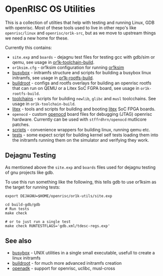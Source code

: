 # OpenRISC OS Utilities
This is a collection of utilties that help with testing and running Linux,
GDB with openrisc. Most of these tools used to live in other repo's like
`openrisc/linux` and `openrisc/or1k-src`, but as we move to upstream things
we need a new home for these.

Currently this contains:
 - `site.exp` and `boards` - dejagnu test files for testing gcc with gdb/sim or qemu, see usage in [or1k-toolchain-build](https://github.com/stffrdhrn/or1k-toolchain-build/blob/master/or1k-toolchain-build/build-gcc.sh).
 - `or1ksim.cfg` - or1ksim configuration for running [or1ksim](https://github.com/openrisc/or1ksim)
 - [busybox](busybox) - initramfs structure and scripts for building a
    busybox linux initramfs, see usage in [or1k-rootfs-build](https://github.com/stffrdhrn/or1k-rootfs-build).
 - [buildroot](buildroot) - configs and rootfs overlays for building an openrisc
    rootfs that can run on QEMU or a Litex SoC FGPA board, see usage in `or1k-rootfs-build`.
 - [toolchains](toolchains) - scripts for building `newlib`, `glibc` and `musl`
   toolcchains.  See usage in `or1k-toolchain-build`.
 - [litex](litex) - tools and scripts for building and booting [litex](https://github.com/litex-hub) SoC FPGA
   boards.
 - `openocd` - custom [openocd](https://openocd.org) board files for debugging (JTAG) openrisc hardware.
   Currently can be used with `stffrdhrn/openocd` mutlicore patches.
 - [scripts](scripts) - convenience wrappers for building linux, running qemu etc.
 - [tests](tests) - some expect script for building kernel self tests loading them
   into the initramfs running them on the simulator and verifying they
   work.

## Dejagnu Testing

As mentioned above the `site.exp` and `boards` files used for dejagnu
testing of gnu projects like gdb.

To use this run something like the following, this tells gdb to use or1ksim
as the target for running tests:

```
export DEJAGNU=$HOME/openrisc/or1k-utils/site.exp

cd build-gdb/gdb
# Run tests
make check

# or to just run a single test
make check RUNTESTFLAGS='gdb.xml/tdesc-regs.exp'
```

## See also

 - [busybox](https://busybox.net) - UNIX utilities in a single small executable, usefull to create a linux initramfs
 - [buildroot](https://buildroot.org/) - for much more advanced initramfs creation
 - [openadk](https://openadk.org/) - support for openrisc, uclibc,
   musl-cross
